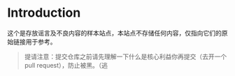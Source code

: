# Introduction

这个是存放谣言及不良内容的样本站点，本站点不存储任何内容，仅指向它们的原始链接用于参考。

> 提请注意：提交仓库之前请先理解一下什么是核心利益你再提交（去开一个pull request），防止被黑。（逃